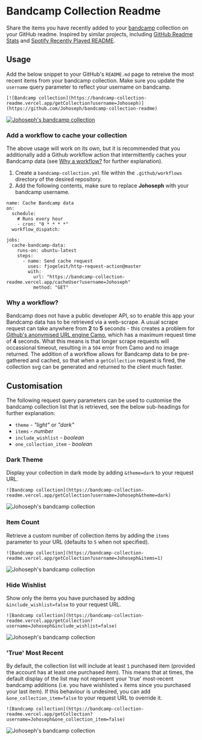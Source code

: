 # Bandcamp Collection Readme

Share the items you have recently added to your [bandcamp](https://bandcamp.com/) collection on your GitHub readme. Inspired by similar projects, including [GitHub Readme Stats](https://github.com/anuraghazra/github-readme-stats) and [Spotify Recently Played README](https://github.com/JeffreyCA/spotify-recently-played-readme).

## Usage

Add the below snippet to your GitHub's `README.md` page to retreive the most recent items from your bandcamp collection. Make sure you update the `username` query parameter to reflect your username on bandcamp.

```
[![Bandcamp collection](https://bandcamp-collection-readme.vercel.app/getCollection?username=Johoseph)](https://github.com/Johoseph/bandcamp-collection-readme)
```

[![Johoseph's bandcamp collection](https://bandcamp-collection-readme.vercel.app/getCollection?username=Johoseph)](https://bandcamp-collection-readme.vercel.app/getCollection?username=Johoseph)

### Add a workflow to cache your collection

The above usage will work on its own, but it is recommended that you additionally add a Github workflow action that intermittently caches your Bandcamp data (see [Why a workflow?](https://github.com/Johoseph/bandcamp-collection-readme#why-a-workflow) for further explanation).

1. Create a `bandcamp-collection.yml` file within the `.github/workflows` directory of the desired repository.
2. Add the following contents, make sure to replace **Johoseph** with your bandcamp username.

```
name: Cache Bandcamp data
on:
  schedule:
    # Runs every hour
    - cron: "0 * * * *"
  workflow_dispatch:

jobs:
  cache-bandcamp-data:
    runs-on: ubuntu-latest
    steps:
      - name: Send cache request
        uses: fjogeleit/http-request-action@master
        with:
          url: "https://bandcamp-collection-readme.vercel.app/cacheUser?username=Johoseph"
          method: "GET"
```

### Why a workflow?

Bandcamp does not have a public developer API, so to enable this app your Bandcamp data has to be retrieved via a web-scrape. A usual scrape request can take anywhere from **2** to **5** seconds - this creates a problem for [Github's anonymised URL engine Camo](https://docs.github.com/en/authentication/keeping-your-account-and-data-secure/about-anonymized-urls), which has a maximum request time of **4** seconds. What this means is that longer scrape requests will occassional timeout, resulting in a `504` error from Camo and no image returned. The addition of a workflow allows for Bandcamp data to be pre-gathered and cached, so that when a `getCollection` request is fired, the collection svg can be generated and returned to the client much faster.

## Customisation

The following request query parameters can be used to customise the bandcamp collection list that is retrieved, see the below sub-headings for further explanation:

- `theme` - _"light"_ or _"dark"_
- `items` - _number_
- `include_wishlist` - _boolean_
- `one_collection_item` - _boolean_

### Dark Theme

Display your collection in dark mode by adding `&theme=dark` to your request URL.

```
![Bandcamp collection](https://bandcamp-collection-readme.vercel.app/getCollection?username=Johoseph&theme=dark)
```

![Johoseph's bandcamp collection](https://bandcamp-collection-readme.vercel.app/getCollection?username=Johoseph&theme=dark)

### Item Count

Retrieve a custom number of collection items by adding the `items` parameter to your URL (defaults to `5` when not specified).

```
![Bandcamp collection](https://bandcamp-collection-readme.vercel.app/getCollection?username=Johoseph&items=1)
```

![Johoseph's bandcamp collection](https://bandcamp-collection-readme.vercel.app/getCollection?username=Johoseph&items=1)

### Hide Wishlist

Show only the items you have purchased by adding `&include_wishlist=false` to your request URL.

```
![Bandcamp collection](https://bandcamp-collection-readme.vercel.app/getCollection?username=Johoseph&include_wishlist=false)
```

![Johoseph's bandcamp collection](https://bandcamp-collection-readme.vercel.app/getCollection?username=Johoseph&include_wishlist=false)

### 'True' Most Recent

By default, the collection list will include at least `1` purchased item (provided the account has at least one purchased item). This means that at times, the default display of the list may not represent your 'true' most-recent bandcamp additions (i.e. you have wishlisted `x` items since you purchased your last item). If this behaviour is undesired, you can add `&one_collection_item=false` to your request URL to override it.

```
![Bandcamp collection](https://bandcamp-collection-readme.vercel.app/getCollection?username=Johoseph&one_collection_item=false)
```

![Johoseph's bandcamp collection](https://bandcamp-collection-readme.vercel.app/getCollection?username=Johoseph&one_collection_item=false)
